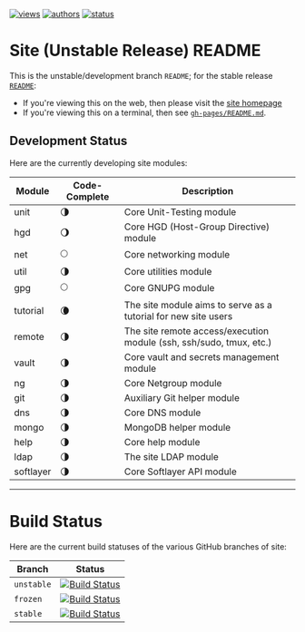 [![views](https://sourcegraph.com/api/repos/github.com/nima/site/counters/views.png)](https://sourcegraph.com/github.com/nima/site)
[![authors](https://sourcegraph.com/api/repos/github.com/nima/site/badges/authors.png)](https://sourcegraph.com/github.com/nima/site)
[![status](https://sourcegraph.com/api/repos/github.com/nima/site/badges/status.png)](https://sourcegraph.com/github.com/nima/site)

# Site (Unstable Release) README
This is the unstable/development branch `README`; for the stable release [`README`](https://github.com/nima/site/blob/gh-pages/README.md):
* If you're viewing this on the web, then please visit the [site homepage](http://nima.github.io/site/)
* If you're viewing this on a terminal, then see [`gh-pages/README.md`](https://github.com/nima/site/blob/gh-pages/README.md).

## Development Status
Here are the currently developing site modules:
<!--
:new_moon:
:waxing_crescent_moon:
:first_quarter_moon:
:waxing_gibbous_moon:
:full_moon:
:waning_gibbous_moon:
:last_quarter_moon:
:waning_crescent_moon:
:new_moon:
-->

| Module        | Code-Complete           | Description                                                         |
| ------------- | ----------------------- | ------------------------------------------------------------------- |
| unit          | :last_quarter_moon:     | Core Unit-Testing module                                            |
| hgd           | :waning_gibbous_moon:   | Core HGD (Host-Group Directive) module                              |
| net           | :full_moon:             | Core networking module                                              |
| util          | :last_quarter_moon:     | Core utilities module                                               |
| gpg           | :full_moon:             | Core GNUPG module                                                   |
| tutorial      | :waning_crescent_moon:  | The site module aims to serve as a tutorial for new site users      |
| remote        | :last_quarter_moon:     | The site remote access/execution module (ssh, ssh/sudo, tmux, etc.) |
| vault         | :last_quarter_moon:     | Core vault and secrets management module                            |
| ng            | :last_quarter_moon:     | Core Netgroup module                                                |
| git           | :last_quarter_moon:     | Auxiliary Git helper module                                         |
| dns           | :last_quarter_moon:     | Core DNS module                                                     |
| mongo         | :last_quarter_moon:     | MongoDB helper module                                               |
| help          | :last_quarter_moon:     | Core help module                                                    |
| ldap          | :last_quarter_moon:     | The site LDAP module                                                |
| softlayer     | :last_quarter_moon:     | Core Softlayer API module                                           |

---

# Build Status
Here are the current build statuses of the various GitHub branches of site:

| Branch     | Status |
|------------|--------|
| `unstable` | [![Build Status](https://travis-ci.org/nima/site.png?branch=unstable)](https://travis-ci.org/nima/site/branches) |
| `frozen`   | [![Build Status](https://travis-ci.org/nima/site.png?branch=frozen)](https://travis-ci.org/nima/site/branches) |
| `stable`   | [![Build Status](https://travis-ci.org/nima/site.png?branch=stable)](https://travis-ci.org/nima/site/branches) |
